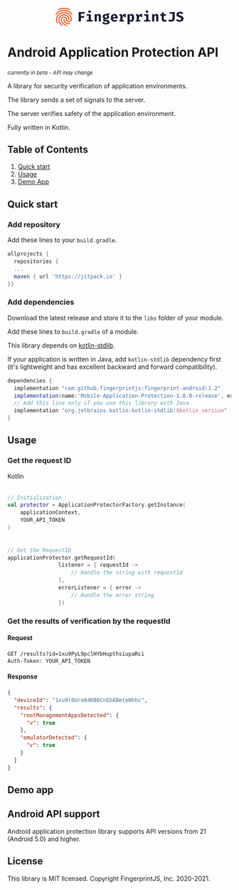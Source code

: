 <p align="center">
  <a href="https://fingerprintjs.com">
    <img src="resources/logo.svg" alt="FingerprintJS" width="300px" />
  </a>
</p>
																		      
																		      
# Android Application Protection API

<small><i>currently in beta - API may change</i></small>

A library for security verification of application environments.

The library sends a set of signals to the server.

The server verifies safety of the application environment.

Fully written in Kotlin.


## Table of Contents
1. [Quick start](#quick-start)
2. [Usage](#usage)
4. [Demo App](#demo-app)


## Quick start

### Add repository

Add these lines to your `build.gradle`.


```gradle
allprojects {
  repositories {
  ...
  maven { url 'https://jitpack.io' }
}}
```

### Add dependencies

Download the latest release and store it to the `libs` folder of your module. 
 
Add these lines to `build.gradle` of a module.

This library depends on [kotlin-stdlib](https://kotlinlang.org/api/latest/jvm/stdlib/).

If your application is written in Java, add `kotlin-stdlib` dependency first (it's lightweight and has excellent backward and forward compatibility).

```gradle
dependencies {
  implementation "com.github.fingerprintjs:fingerprint-android:1.2"
  implementation(name:'Mobile-Application-Protection-1.0.0-release', ext:'aar')
  // Add this line only if you use this library with Java
  implementation "org.jetbrains.kotlin:kotlin-stdlib:$kotlin_version"
}

```


## Usage

### Get the request ID

Kotlin

```kotlin

// Initialization
val protector = ApplicationProtectorFactory.getInstance(
    applicationContext,
    YOUR_API_TOKEN
)


// Get the RequestID
applicationProtector.getRequestId(
                listener = { requestId ->
                    // Handle the string with requestId
                },
                errorListener = { error ->
                    // Handle the error string
                })

```

### Get the results of verification by the requestId

#### Request
```http request
GET /results?id=1xu9PyL9pclHYbHupthsiupaRci
Auth-Token: YOUR_API_TOKEN
```

#### Response
```json
{
  "deviceId": "1xu9l9Ure84KB8CnEbABmteHhhc",
  "results": {
    "rootManagementAppsDetected": {
      "v": true
    },
    "emulatorDetected": {
      "v": true
    }
  }
}
```

## Demo app

## Android API support

Android application protection library  supports API versions from 21 (Android 5.0) and higher.


## License

This library is MIT licensed.
Copyright FingerprintJS, Inc. 2020-2021.
